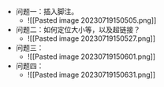 - 问题一：插入脚注。
	- ![[Pasted image 20230719150505.png]]
- 问题二：如何定位大小等，以及超链接？
	- ![[Pasted image 20230719150527.png]]
- 问题三：
	- ![[Pasted image 20230719150601.png]]
- 问题四：
	- ![[Pasted image 20230719150631.png]]